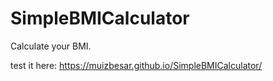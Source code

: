 # SimpleBMICalculator
Calculate your BMI.

test it here: https://muizbesar.github.io/SimpleBMICalculator/
